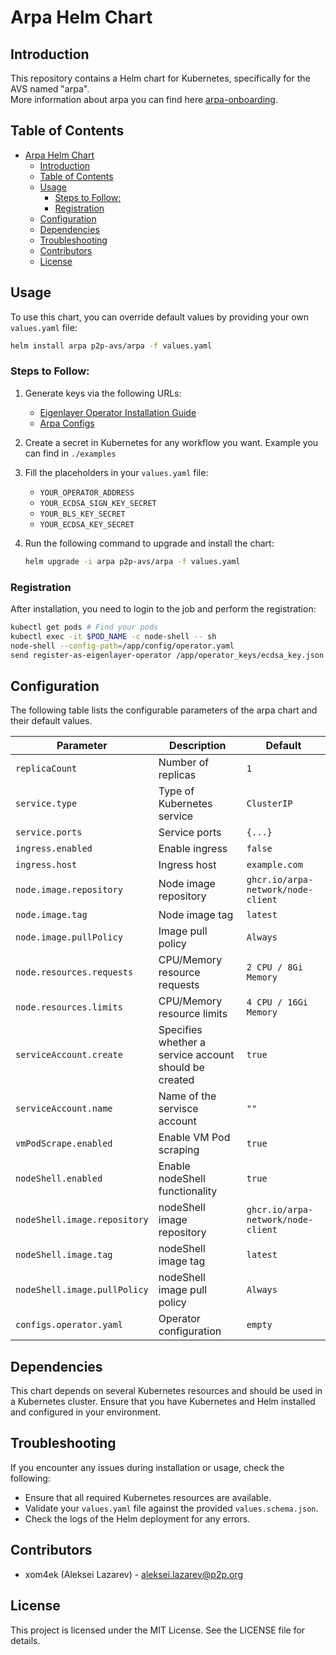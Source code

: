 # Arpa Helm Chart

## Introduction
This repository contains a Helm chart for Kubernetes, specifically for the AVS named "arpa".   
More information about arpa you can find here [arpa-onboarding](https://github.com/ARPA-Network/BLS-TSS-Network/blob/main/docs/eigenlayer-onboarding.md).

## Table of Contents
- [Arpa Helm Chart](#arpa-helm-chart)
  - [Introduction](#introduction)
  - [Table of Contents](#table-of-contents)
  - [Usage](#usage)
    - [Steps to Follow:](#steps-to-follow)
    - [Registration](#registration)
  - [Configuration](#configuration)
  - [Dependencies](#dependencies)
  - [Troubleshooting](#troubleshooting)
  - [Contributors](#contributors)
  - [License](#license)

## Usage
To use this chart, you can override default values by providing your own `values.yaml` file:

```sh
helm install arpa p2p-avs/arpa -f values.yaml
```

### Steps to Follow:
1. Generate keys via the following URLs:
   - [Eigenlayer Operator Installation Guide](https://docs.eigenlayer.xyz/eigenlayer/operator-guides/operator-installation)
   - [Arpa Configs](https://github.com/0xJomo/arpa-configs)

2. Create a secret in Kubernetes for any workflow you want. Example you can find in `./examples`

3. Fill the placeholders in your `values.yaml` file:
   - `YOUR_OPERATOR_ADDRESS`
   - `YOUR_ECDSA_SIGN_KEY_SECRET`
   - `YOUR_BLS_KEY_SECRET`
   - `YOUR_ECDSA_KEY_SECRET`

4. Run the following command to upgrade and install the chart:
   ```sh
   helm upgrade -i arpa p2p-avs/arpa -f values.yaml
   ```

### Registration
After installation, you need to login to the job and perform the registration:

```sh
kubectl get pods # Find your pods
kubectl exec -it $POD_NAME -c node-shell -- sh
node-shell --config-path=/app/config/operator.yaml
send register-as-eigenlayer-operator /app/operator_keys/ecdsa_key.json $ARPA_NODE_ACCOUNT_KEYSTORE_PASSWORD
```

## Configuration
The following table lists the configurable parameters of the arpa chart and their default values.

| Parameter                   | Description                                                   | Default                      |
|-----------------------------|---------------------------------------------------------------|------------------------------|
| `replicaCount`              | Number of replicas                                            | `1`                          |
| `service.type`              | Type of Kubernetes service                                    | `ClusterIP`                  |
| `service.ports`             | Service ports                                                 | `{...}`                      |
| `ingress.enabled`           | Enable ingress                                                | `false`                      |
| `ingress.host`              | Ingress host                                                  | `example.com`                |
| `node.image.repository`     | Node image repository                                         | `ghcr.io/arpa-network/node-client` |
| `node.image.tag`            | Node image tag                                                | `latest`                     |
| `node.image.pullPolicy`     | Image pull policy                                             | `Always`                     |
| `node.resources.requests`   | CPU/Memory resource requests                                  | `2 CPU / 8Gi Memory`         |
| `node.resources.limits`     | CPU/Memory resource limits                                    | `4 CPU / 16Gi Memory`        |
| `serviceAccount.create`     | Specifies whether a service account should be created         | `true`                       |
| `serviceAccount.name`       | Name of the servisce account                                   | `""`                         |
| `vmPodScrape.enabled`       | Enable VM Pod scraping                                        | `true`                       |
| `nodeShell.enabled`          | Enable nodeShell functionality                                 | `true`                       |
| `nodeShell.image.repository` | nodeShell image repository                                     | `ghcr.io/arpa-network/node-client` |
| `nodeShell.image.tag`        | nodeShell image tag                                            | `latest`                     |
| `nodeShell.image.pullPolicy` | nodeShell image pull policy                                    | `Always`                     |
| `configs.operator.yaml`     | Operator configuration                                        | `empty`                      |

## Dependencies
This chart depends on several Kubernetes resources and should be used in a Kubernetes cluster. Ensure that you have Kubernetes and Helm installed and configured in your environment.

## Troubleshooting
If you encounter any issues during installation or usage, check the following:

- Ensure that all required Kubernetes resources are available.
- Validate your `values.yaml` file against the provided `values.schema.json`.
- Check the logs of the Helm deployment for any errors.

## Contributors
- xom4ek (Aleksei Lazarev) - aleksei.lazarev@p2p.org

## License
This project is licensed under the MIT License. See the LICENSE file for details.
